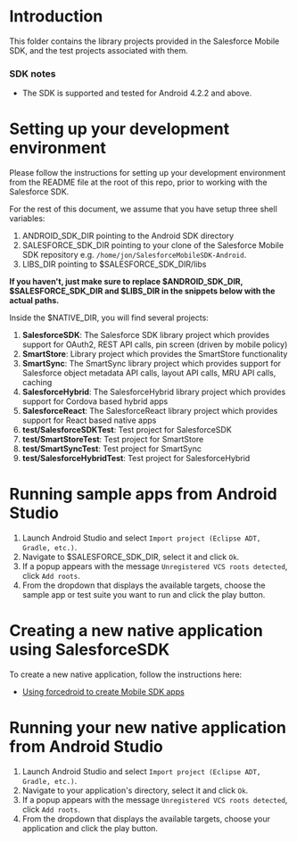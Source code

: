 # Introduction

This folder contains the library projects provided in the Salesforce Mobile SDK, and the test projects associated with them.

### SDK notes

* The SDK is supported and tested for Android 4.2.2 and above.

# Setting up your development environment

Please follow the instructions for setting up your development environment from the README file at the root of this repo, prior to working with the Salesforce SDK.

For the rest of this document, we assume that you have setup three shell variables:

1. ANDROID_SDK_DIR pointing to the Android SDK directory
2. SALESFORCE_SDK_DIR pointing to your clone of the Salesforce Mobile SDK repository e.g. `/home/jon/SalesforceMobileSDK-Android`.
3. LIBS_DIR pointing to $SALESFORCE_SDK_DIR/libs

**If you haven't, just make sure to replace $ANDROID_SDK_DIR, $SALESFORCE_SDK_DIR and $LIBS_DIR in the snippets below with the actual paths.**

Inside the $NATIVE_DIR, you will find several projects:

1. **SalesforceSDK**: The Salesforce SDK library project which provides support for OAuth2, REST API calls, pin screen (driven by mobile policy)
2. **SmartStore**: Library project which provides the SmartStore functionality
3. **SmartSync**: The SmartSync library project which provides support for Salesforce object metadata API calls, layout API calls, MRU API calls, caching
4. **SalesforceHybrid**: The SalesforceHybrid library project which provides support for Cordova based hybrid apps
5. **SalesforceReact**: The SalesforceReact library project which provides support for React based native apps
6. **test/SalesforceSDKTest**: Test project for SalesforceSDK
7. **test/SmartStoreTest**: Test project for SmartStore
8. **test/SmartSyncTest**: Test project for SmartSync
9. **test/SalesforceHybridTest**: Test project for SalesforceHybrid

# Running sample apps from Android Studio

1. Launch Android Studio and select `Import project (Eclipse ADT, Gradle, etc.)`.
2. Navigate to $SALESFORCE_SDK_DIR, select it and click `Ok`.
3. If a popup appears with the message `Unregistered VCS roots detected`, click `Add roots`.
4. From the dropdown that displays the available targets, choose the sample app or test suite you want to run and click the play button.

# Creating a new native application using SalesforceSDK

To create a new native application, follow the instructions here:

* [Using forcedroid to create Mobile SDK apps](https://www.npmjs.org/package/forcedroid)

# Running your new native application from Android Studio

1. Launch Android Studio and select `Import project (Eclipse ADT, Gradle, etc.)`.
2. Navigate to your application's directory, select it and click `Ok`.
3. If a popup appears with the message `Unregistered VCS roots detected`, click `Add roots`.
4. From the dropdown that displays the available targets, choose your application and click the play button.
